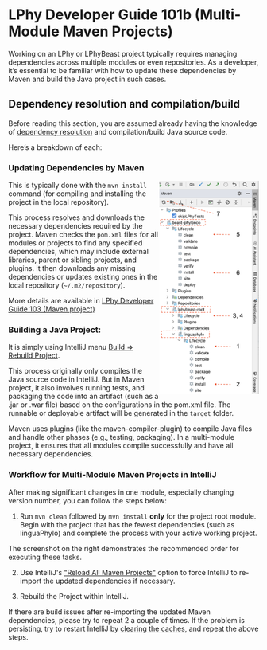 # LPhy Developer Guide 101b (Multi-Module Maven Projects)

Working on an LPhy or LPhyBeast project typically requires managing dependencies across multiple modules or even repositories. 
As a developer, it’s essential to be familiar with how to update these dependencies by Maven and 
build the Java project in such cases.

## Dependency resolution and compilation/build

Before reading this section, you are assumed already having the knowledge of [dependency resolution](https://www.jetbrains.com/help/idea/work-with-maven-dependencies.html) 
and compilation/build Java source code. 

Here’s a breakdown of each:

### Updating Dependencies by Maven

<a href="./figs/MavenInstall.png"><img src="./figs/MavenInstall.png" width="200" align="right"></a>

This is typically done with the `mvn install` command (for compiling and installing the project in the local repository).

This process resolves and downloads the necessary dependencies required by the project. 
Maven checks the `pom.xml` files for all modules or projects to find any specified dependencies, 
which may include external libraries, parent or sibling projects, and plugins. 
It then downloads any missing dependencies or updates existing ones in the local repository (`~/.m2/repository`).

More details are available in [LPhy Developer Guide 103 (Maven project)](./DEV_NOTE3.md)

### Building a Java Project:

It is simply using IntelliJ menu [Build => Rebuild Project](https://www.jetbrains.com/help/idea/compiling-applications.html#rebuild_project).

This process originally only compiles the Java source code in IntelliJ. But in Maven project, it also involves running tests, 
and packaging the code into an artifact (such as a .jar or .war file) based on the configurations in the pom.xml file.
The runnable or deployable artifact will be generated in the `target` folder.

Maven uses plugins (like the maven-compiler-plugin) to compile Java files and handle other phases (e.g., testing, packaging).
In a multi-module project, it ensures that all modules compile successfully and have all necessary dependencies.

### Workflow for Multi-Module Maven Projects in IntelliJ

After making significant changes in one module, especially changing version number, you can follow the steps below: 

1. Run `mvn clean` followed by `mvn install` **only** for the project root module. 
Begin with the project that has the fewest dependencies (such as linguaPhylo) 
and complete the process with your active working project.

The screenshot on the right demonstrates the recommended order for executing these tasks.

2. Use IntelliJ's ["Reload All Maven Projects"](https://www.jetbrains.com/help/idea/delegate-build-and-run-actions-to-maven.html#maven_reimport) option to force IntelliJ to re-import the updated dependencies if necessary.

3. Rebuild the Project within IntelliJ. 

If there are build issues after re-importing the updated Maven dependencies, please try to repeat 2 a couple of times. 
If the problem is persisting, try to restart IntelliJ by [clearing the caches](https://www.jetbrains.com/help/idea/invalidate-caches.html), and repeat the above steps.

